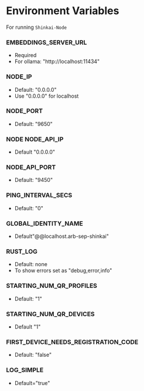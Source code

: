 # Environment Variables
For running `Shinkai-Node`

### EMBEDDINGS_SERVER_URL
* Required
* For ollama: "http://localhost:11434"

### NODE_IP
* Default: "0.0.0.0"
* Use "0.0.0.0" for localhost

### NODE_PORT
* Default: "9650"

### NODE NODE_API_IP
* Default "0.0.0.0"

### NODE_API_PORT
* Default: "9450"

### PING_INTERVAL_SECS
* Default: "0"
 
### GLOBAL_IDENTITY_NAME
* Default"@@localhost.arb-sep-shinkai"

### RUST_LOG
* Default: none
* To show errors set as "debug,error,info"

### STARTING_NUM_QR_PROFILES
* Default: "1"

### STARTING_NUM_QR_DEVICES
* Default "1"

### FIRST_DEVICE_NEEDS_REGISTRATION_CODE
* Default: "false"

### LOG_SIMPLE
* Default="true"

